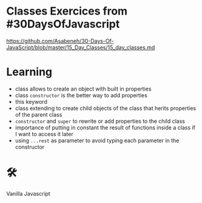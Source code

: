 # Classes Exercices from #30DaysOfJavascript
https://github.com/Asabeneh/30-Days-Of-JavaScript/blob/master/15_Day_Classes/15_day_classes.md

# Learning
- class allows to create an object with built in properties
- class `constructor` is the better way to add properties
- this keyword
- class extending to create child objects of the class that herits properties of the parent class
- `constructor` and `super` to rewrite or add properties to the child class
- importance of putting in constant the result of functions inside a class if I want to access it later
- using `...rest` as parameter to avoid typing each parameter in the constructor


# 🛠️ 
Vanilla Javascript
